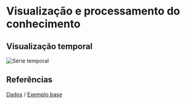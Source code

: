 # Visualização e processamento do conhecimento 

## Visualização temporal

![Série temporal](https://drive.google.com/file/d/1udCo-4P8yDSZJYEnt8StGbWgMsa0rBRw/view?usp=sharing)




## Referências

[Dados](https://www.mctic.gov.br/mctic/opencms/indicadores/detalhe/recursos_aplicados/indicadores_consolidados/2.1.1.html) / [Exemplo base](https://bl.ocks.org/robyngit/89327a78e22d138cff19c6de7288c1cf)
